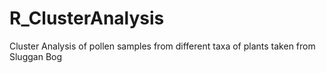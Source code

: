 # R_ClusterAnalysis
Cluster Analysis of pollen samples from different taxa of plants taken from Sluggan Bog
